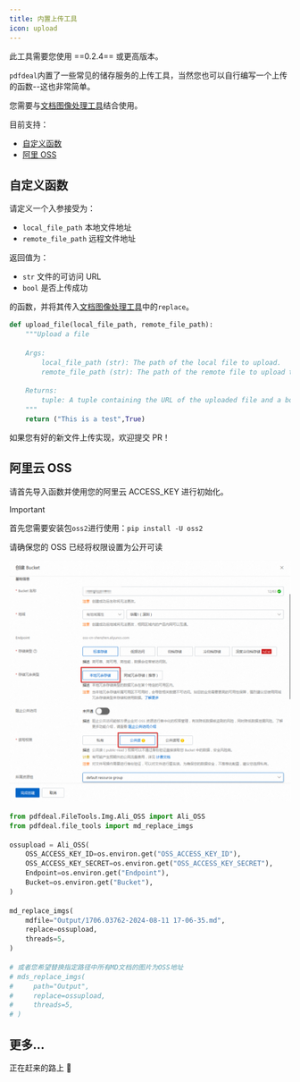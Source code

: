 ```yaml
---
title: 内置上传工具
icon: upload
---
```

此工具需要您使用 ==0.2.4== 或更高版本。

`pdfdeal`内置了一些常见的储存服务的上传工具，当然您也可以自行编写一个上传的函数--这也非常简单。

您需要与[文档图像处理工具](./MD_imgs.md)结合使用。

目前支持：

- [自定义函数](#自定义函数)
- [阿里 OSS](#阿里云-oss)

## 自定义函数

请定义一个入参接受为：

- `local_file_path` 本地文件地址
- `remote_file_path` 远程文件地址

返回值为：

- `str` 文件的可访问 URL
- `bool` 是否上传成功

的函数，并将其传入[文档图像处理工具](./MD_imgs.md)中的`replace`。

```python
def upload_file(local_file_path, remote_file_path):
    """Upload a file

    Args:
        local_file_path (str): The path of the local file to upload.
        remote_file_path (str): The path of the remote file to upload to.

    Returns:
        tuple: A tuple containing the URL of the uploaded file and a boolean indicating whether the upload was successful.
    """
    return ("This is a test",True)
```

如果您有好的新文件上传实现，欢迎提交 PR！

## 阿里云 OSS

请首先导入函数并使用您的阿里云 ACCESS_KEY 进行初始化。

> [!important]
> 首先您需要安装包`oss2`进行使用：`pip install -U oss2`
>
> 请确保您的 OSS 已经将权限设置为公开可读

![确保公开可读](../../../images/ali_oss.png)

```python
from pdfdeal.FileTools.Img.Ali_OSS import Ali_OSS
from pdfdeal.file_tools import md_replace_imgs

ossupload = Ali_OSS(
    OSS_ACCESS_KEY_ID=os.environ.get("OSS_ACCESS_KEY_ID"),
    OSS_ACCESS_KEY_SECRET=os.environ.get("OSS_ACCESS_KEY_SECRET"),
    Endpoint=os.environ.get("Endpoint"),
    Bucket=os.environ.get("Bucket"),
)

md_replace_imgs(
    mdfile="Output/1706.03762-2024-08-11 17-06-35.md",
    replace=ossupload,
    threads=5,
)

# 或者您希望替换指定路径中所有MD文档的图片为OSS地址
# mds_replace_imgs(
#     path="Output",
#     replace=ossupload,
#     threads=5,
# )
```

## 更多...

正在赶来的路上 🥳
